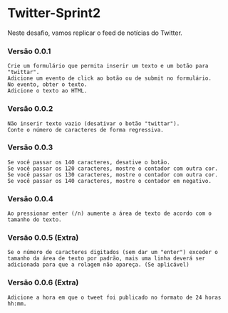 # Twitter-Sprint2

Neste desafio, vamos replicar o feed de notícias do Twitter.

### Versão 0.0.1

    Crie um formulário que permita inserir um texto e um botão para "twittar".
    Adicione um evento de click ao botão ou de submit no formulário.
    No evento, obter o texto.
    Adicione o texto ao HTML.

### Versão 0.0.2

    Não inserir texto vazio (desativar o botão "twittar").
    Conte o número de caracteres de forma regressiva.

### Versão 0.0.3

    Se você passar os 140 caracteres, desative o botão.
    Se você passar os 120 caracteres, mostre o contador com outra cor.
    Se você passar os 130 caracteres, mostre o contador com outra cor.
    Se você passar os 140 caracteres, mostre o contador em negativo.

### Versão 0.0.4

    Ao pressionar enter (/n) aumente a área de texto de acordo com o tamanho do texto.

### Versão 0.0.5 (Extra)

    Se o número de caracteres digitados (sem dar um "enter") exceder o tamanho da área de texto por padrão, mais uma linha deverá ser adicionada para que a rolagem não apareça. (Se aplicável)

### Versão 0.0.6 (Extra)

    Adicione a hora em que o tweet foi publicado no formato de 24 horas hh:mm.
